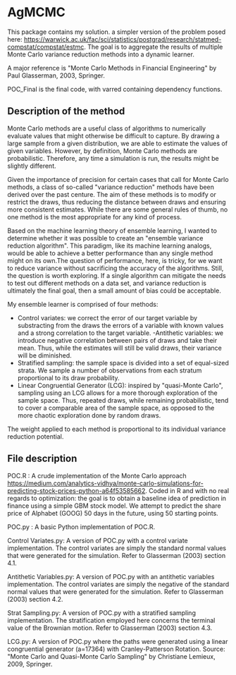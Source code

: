 # AgMCMC
This package contains my solution. a simpler version of the problem posed here: https://warwick.ac.uk/fac/sci/statistics/postgrad/research/statmed-compstat/compstat/estmc. The goal is to aggregate the results of multiple Monte Carlo variance reduction methods into a dynamic learner.

A major reference is "Monte Carlo Methods in Financial Engineering" by Paul Glasserman, 2003, Springer.

POC_Final is the final code, with varred containing dependency functions.

## Description of the method

Monte Carlo methods are a useful class of algorithms to numerically evaluate values that might otherwise be difficult to capture. By drawing a large sample from a given distribution, we are able to estimate the values of given variables. However, by definition, Monte Carlo methods are probabilistic. Therefore, any time a simulation is run, the results might be slightly different. 

Given the importance of precision for certain cases that call for Monte Carlo methods, a class of so-called "variance reduction" methods have been derived over the past centure. The aim of these methods is to modify or restrict the draws, thus reducing the distance between draws and ensuring more consistent estimates. While there are some general rules of thumb, no one method is the most appropriate for any kind of process.

Based on the machine learning theory of ensemble learning, I wanted to determine whether it was possible to create an "ensemble variance reduction algorithm". This paradigm, like its machine learning analogs, would be able to achieve a better performance than any single method might on its own.The question of performance, here, is tricky, for we want to reduce variance without sacrificing the accuracy of the algorithms. Still, the question is worth exploring. If a single algorithm can mitigate the needs to test out different methods on a data set, and variance reduction is ultimately the final goal, then a small amount of bias could be acceptable.

My ensemble learner is comprised of four methods:
- Control variates: we correct the error of our target variable by substracting from the draws the errors of a variable with known values and a strong correlation to the target variable.
-Antithetic variables: we introduce negative correlation between pairs of draws and take their mean. Thus, while the estimates will still be valid draws, their variance will be diminished.
- Stratified sampling: the sample space is divided into a set of equal-sized strata. We sample a number of observations from each stratum proportional to its draw probability. 
- Linear Congruential Generator (LCG): inspired by "quasi-Monte Carlo", sampling using an LCG allows for a more thorough exploration of the sample space. Thus, repeated draws, while remaining probabilistic, tend to cover a comparable area of the sample space, as opposed to the more chaotic exploration done by random draws. 

The weight applied to each method is proportional to its individual variance reduction potential.

## File description
POC.R : A crude implementation of the Monte Carlo approach https://medium.com/analytics-vidhya/monte-carlo-simulations-for-predicting-stock-prices-python-a64f53585662. Coded in R and with no real regards to optimization: the goal is to obtain a baseline idea of prediction in finance using a simple GBM stock model. We attempt to predict the share price of Alphabet (GOOG) 50 days in the future, using 50 starting points. 

POC.py : A basic Python implementation of POC.R. 

Control Variates.py: A version of POC.py with a control variate implementation. The control variates are simply the standard normal values that were generated for the simulation. Refer to Glasserman (2003) section 4.1.

Antithetic Variables.py: A version of POC.py with an antithetic variables implementation. The control variates are simply the negative of the standard normal values that were generated for the simulation. Refer to Glasserman (2003) section 4.2.

Strat Sampling.py: A version of POC.py with a stratified sampling implementation. The stratification employed here concerns the terminal value of the Brownian motion. Refer to Glasserman (2003) section 4.3.

LCG.py: A version of POC.py where the paths were generated using a linear congruential generator (a=17364) with Cranley-Patterson Rotation. Source: "Monte Carlo and Quasi-Monte Carlo Sampling" by Christiane Lemieux, 2009, Springer.
